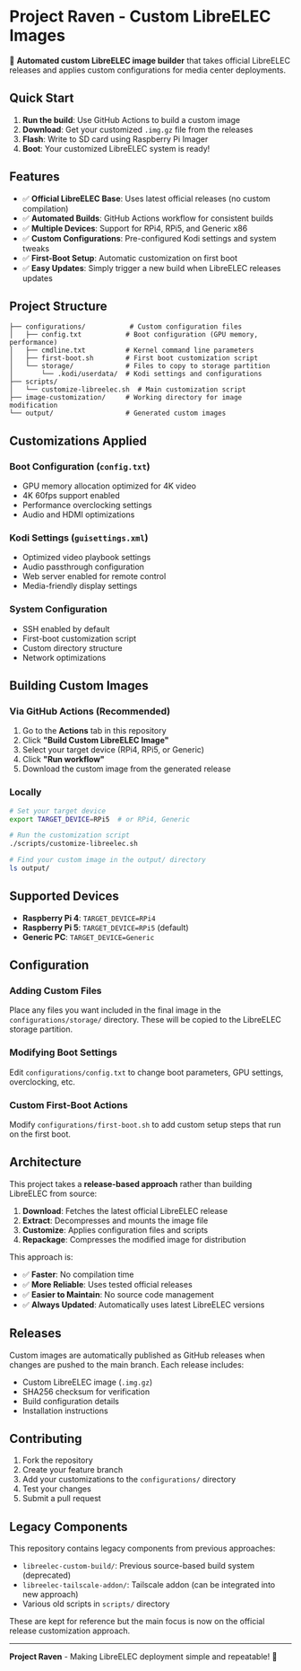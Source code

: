 # Project Raven - Custom LibreELEC Images

🚀 **Automated custom LibreELEC image builder** that takes official LibreELEC releases and applies custom configurations for media center deployments.

## Quick Start

1. **Run the build**: Use GitHub Actions to build a custom image
2. **Download**: Get your customized `.img.gz` file from the releases
3. **Flash**: Write to SD card using Raspberry Pi Imager
4. **Boot**: Your customized LibreELEC system is ready!

## Features

- ✅ **Official LibreELEC Base**: Uses latest official releases (no custom compilation)
- ✅ **Automated Builds**: GitHub Actions workflow for consistent builds
- ✅ **Multiple Devices**: Support for RPi4, RPi5, and Generic x86
- ✅ **Custom Configurations**: Pre-configured Kodi settings and system tweaks
- ✅ **First-Boot Setup**: Automatic customization on first boot
- ✅ **Easy Updates**: Simply trigger a new build when LibreELEC releases updates

## Project Structure

```
├── configurations/           # Custom configuration files
│   ├── config.txt           # Boot configuration (GPU memory, performance)
│   ├── cmdline.txt          # Kernel command line parameters
│   ├── first-boot.sh        # First boot customization script
│   └── storage/             # Files to copy to storage partition
│       └── .kodi/userdata/  # Kodi settings and configurations
├── scripts/
│   └── customize-libreelec.sh  # Main customization script
├── image-customization/     # Working directory for image modification
└── output/                  # Generated custom images

```

## Customizations Applied

### Boot Configuration (`config.txt`)
- GPU memory allocation optimized for 4K video
- 4K 60fps support enabled
- Performance overclocking settings
- Audio and HDMI optimizations

### Kodi Settings (`guisettings.xml`)
- Optimized video playbook settings
- Audio passthrough configuration
- Web server enabled for remote control
- Media-friendly display settings

### System Configuration
- SSH enabled by default
- First-boot customization script
- Custom directory structure
- Network optimizations

## Building Custom Images

### Via GitHub Actions (Recommended)

1. Go to the **Actions** tab in this repository
2. Click **"Build Custom LibreELEC Image"**
3. Select your target device (RPi4, RPi5, or Generic)
4. Click **"Run workflow"**
5. Download the custom image from the generated release

### Locally

```bash
# Set your target device
export TARGET_DEVICE=RPi5  # or RPi4, Generic

# Run the customization script
./scripts/customize-libreelec.sh

# Find your custom image in the output/ directory
ls output/
```

## Supported Devices

- **Raspberry Pi 4**: `TARGET_DEVICE=RPi4`
- **Raspberry Pi 5**: `TARGET_DEVICE=RPi5` (default)
- **Generic PC**: `TARGET_DEVICE=Generic`

## Configuration

### Adding Custom Files

Place any files you want included in the final image in the `configurations/storage/` directory. These will be copied to the LibreELEC storage partition.

### Modifying Boot Settings

Edit `configurations/config.txt` to change boot parameters, GPU settings, overclocking, etc.

### Custom First-Boot Actions

Modify `configurations/first-boot.sh` to add custom setup steps that run on the first boot.

## Architecture

This project takes a **release-based approach** rather than building LibreELEC from source:

1. **Download**: Fetches the latest official LibreELEC release
2. **Extract**: Decompresses and mounts the image file
3. **Customize**: Applies configuration files and scripts
4. **Repackage**: Compresses the modified image for distribution

This approach is:
- ✅ **Faster**: No compilation time
- ✅ **More Reliable**: Uses tested official releases
- ✅ **Easier to Maintain**: No source code management
- ✅ **Always Updated**: Automatically uses latest LibreELEC versions

## Releases

Custom images are automatically published as GitHub releases when changes are pushed to the main branch. Each release includes:

- Custom LibreELEC image (`.img.gz`)
- SHA256 checksum for verification
- Build configuration details
- Installation instructions

## Contributing

1. Fork the repository
2. Create your feature branch
3. Add your customizations to the `configurations/` directory
4. Test your changes
5. Submit a pull request

## Legacy Components

This repository contains legacy components from previous approaches:

- `libreelec-custom-build/`: Previous source-based build system (deprecated)
- `libreelec-tailscale-addon/`: Tailscale addon (can be integrated into new approach)
- Various old scripts in `scripts/` directory

These are kept for reference but the main focus is now on the official release customization approach.

---

**Project Raven** - Making LibreELEC deployment simple and repeatable! 🚀
